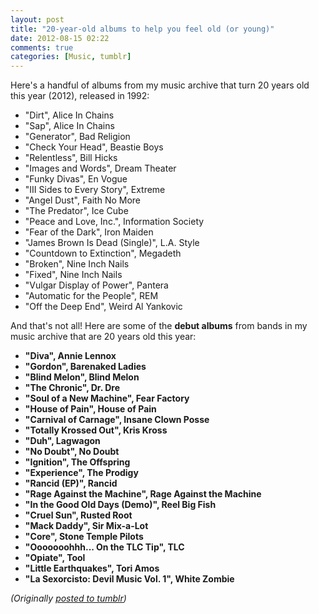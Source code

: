 ```yaml
---
layout: post
title: "20-year-old albums to help you feel old (or young)"
date: 2012-08-15 02:22
comments: true
categories: [Music, tumblr]
---
```

Here's a handful of albums from my music archive that turn 20 years old this year (2012), released in 1992:

* "Dirt", Alice In Chains
* "Sap", Alice In Chains
* "Generator", Bad Religion
* "Check Your Head", Beastie Boys
* "Relentless", Bill Hicks
* "Images and Words", Dream Theater
* "Funky Divas", En Vogue
* "III Sides to Every Story", Extreme
* "Angel Dust", Faith No More
* "The Predator", Ice Cube
* "Peace and Love, Inc.", Information Society
* "Fear of the Dark", Iron Maiden
* "James Brown Is Dead (Single)", L.A. Style
* "Countdown to Extinction", Megadeth
* "Broken", Nine Inch Nails
* "Fixed", Nine Inch Nails
* "Vulgar Display of Power", Pantera
* "Automatic for the People", REM
* "Off the Deep End", Weird Al Yankovic

And that's not all! Here are some of the **debut albums** from bands in my music archive that are 20 years old this year:

* **"Diva", Annie Lennox**
* **"Gordon", Barenaked Ladies**
* **"Blind Melon", Blind Melon**
* **"The Chronic", Dr. Dre**
* **"Soul of a New Machine", Fear Factory**
* **"House of Pain", House of Pain**
* **"Carnival of Carnage", Insane Clown Posse**
* **"Totally Krossed Out", Kris Kross**
* **"Duh", Lagwagon**
* **"No Doubt", No Doubt**
* **"Ignition", The Offspring**
* **"Experience", The Prodigy**
* **"Rancid (EP)", Rancid**
* **"Rage Against the Machine", Rage Against the Machine**
* **"In the Good Old Days (Demo)", Reel Big Fish**
* **"Cruel Sun", Rusted Root**
* **"Mack Daddy", Sir Mix-a-Lot**
* **"Core", Stone Temple Pilots**
* **"Ooooooohhh... On the TLC Tip", TLC**
* **"Opiate", Tool**
* **"Little Earthquakes", Tori Amos**
* **"La Sexorcisto: Devil Music Vol. 1", White Zombie**

*(Originally [posted to tumblr](http://genetik.tumblr.com/post/29469068902/20-year-old-albums-to-help-you-feel-old-or-young))*
